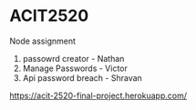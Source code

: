 # ACIT2520
Node assignment 
1. passowrd creator - Nathan
2. Manage Passwords - Victor
3. Api password breach - Shravan 


https://acit-2520-final-project.herokuapp.com/

